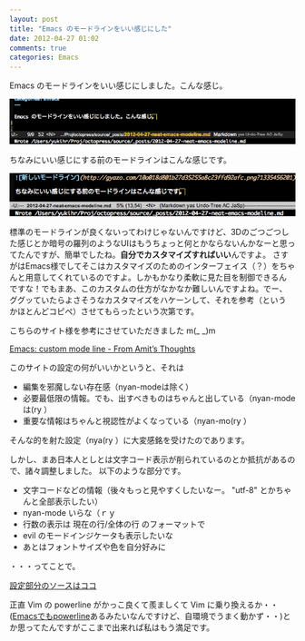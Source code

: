 ```yaml
---
layout: post
title: "Emacs のモードラインをいい感じにした"
date: 2012-04-27 01:02
comments: true
categories: Emacs
---
```


Emacs のモードラインをいい感じにしました。こんな感じ。

![新しいモードライン](/images/emacs_modeline_after.png)

ちなみにいい感じにする前のモードラインはこんな感じです。

![前のモードライン](/images/emacs_modeline_before.png)

標準のモードラインが良くないってわけじゃないんですけど、3Dのごつごつし
た感じとか暗号の羅列のようなUIはもうちょっと何とかならないんかなーと思っ
てたんですが、簡単でしたね。**自分でカスタマイズすればいい**んですよ。
さすがはEmacs様でしてそこはカスタマイズのためのインターフェイス（？）をちゃ
んと用意してくれているのですよ。しかもかなり柔軟に見た目を制御できるん
ですな！でもまあ、このカスタムの仕方がなかなか難しいんですよね。でー、
ググッていたらよさそうなカスタマイズをハケーンして、それを参考（という
かほとんどコピぺ）させてもらったという次第です。

こちらのサイト様を参考にさせていただきました m(\_ \_)m

[Emacs: custom mode line - From Amit’s Thoughts](http://amitp.blogspot.jp/2011/08/emacs-custom-mode-line.html)

このサイトの設定の何がいいかというと、それは

* 編集を邪魔しない存在感（nyan-modeは除く）
* 必要最低限の情報。でも、出すべきものはちゃんと出している（nyan-modeは(ry ）
* 重要な情報はちゃんと視認性がよくなっている（nyan-mo(ry ）

そんな的を射た設定（nya(ry ）に大変感銘を受けたのであります。

しかし、まあ日本人としとは文字コード表示が削られているのとか抵抗があるので、諸々調整しました。
以下のような部分です。

* 文字コードなどの情報（後々もっと見やすくしたいなー。 "utf-8" とかちゃんと全部表示したい）
* nyan-mode いらな（ｒｙ
* 行数の表示は 現在の行/全体の行 のフォーマットで
* evil のモードインジケータも表示したいな
* あとはフォントサイズや色を自分好みに

・・・ってことで。

[設定部分のソースはココ](https://github.com/yukihr/dotfiles/blob/master/.emacs.d/inits/07_modeline.el)

正直 Vim の powerline がかっこ良くて羨ましくて Vim に乗り換えるか・・
([Emacsでもpowerline](http://www.emacswiki.org/emacs/PowerLine)あるみたいなんですけど、自環境でうまく動かず・・)とか思ってたんですがここまで出来れば私はもう満足です。


